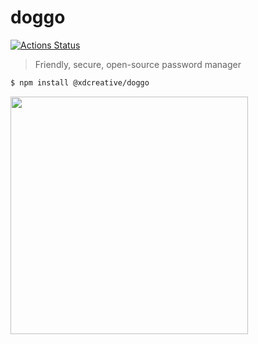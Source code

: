 # doggo
[![Actions Status](https://github.com/wswoodruff/doggo/workflows/code%20push%20test%20runner/badge.svg)](https://github.com/wswoodruff/doggo/actions)
> Friendly, secure, open-source password manager

```bash
$ npm install @xdcreative/doggo
```

<img width=380 src="https://swervy.io/code/doggo-lock" />

